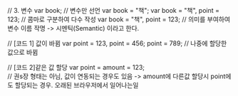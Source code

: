 // 3. 변수
var book;   // 변수만 선언
var book = "책";
var book = "책", point = 123;   // 콤마로 구분하여 다수 작성
var book = "책",
    point = 123;
// 의미를 부여하여 변수 이름 작명 -> 시멘틱(Semantic) 이라고 한다.


// [코드 1] 값이 바뀜
var point = 123, point = 456;
point = 789;    // 나중에 할당한 값으로 바뀜 

// [코드 2]같은 값 할당
var point = amount = 123;   
// 권s장 형태는 아님, 값이 연동되는 경우도 있음 -> amount에 다른값 할당시 point에도 할당되는 경우. 오래된 브라우저에서 일어나는일

